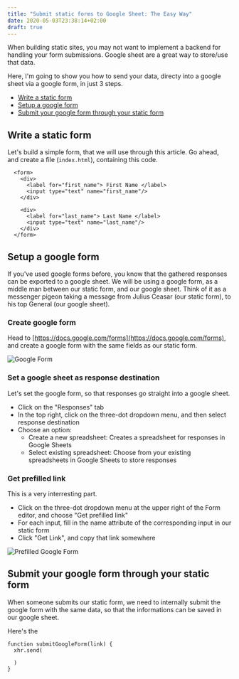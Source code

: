 ```yaml
---
title: "Submit static forms to Google Sheet: The Easy Way"
date: 2020-05-03T23:38:14+02:00
draft: true
---
```


When building static sites, you may not want to implement a backend for handling your form submissions.
Google sheet are a great way to store/use that data.

Here, I'm going to show you how to send your data, directy into a google sheet via a google form, in just 3 steps.
- [Write a static form](#)
- [Setup a google form](#)
- [Submit your google form through your static form](#)

## Write a static form
Let's build a simple form, that we will use through this article.
Go ahead, and create a file (`index.html`), containing this code.
```
  <form>
    <div>
      <label for="first_name"> First Name </label>
      <input type="text" name="first_name"/>
    </div>

    <div>
      <label for="last_name"> Last Name </label>
      <input type="text" name="last_name"/>
    </div>
  </form>
```
## Setup a google form
If you've used google forms before, you know that the gathered responses can be exported to a google sheet.
We will be using a google form, as a middle man between our static form, and our google sheet. Think of it as a 
messenger pigeon taking a message from Julius Ceasar (our static form), to his top General (our google sheet).

### Create google form
Head to [https://docs.google.com/forms](https://docs.google.com/forms), and create a google form with the same fields as our static form.

![Google Form](/img/google_form.png)

### Set a google sheet as response destination
Let's set the google form, so that responses go straight into a google sheet.
- Click on the "Responses" tab
- In the top right, click on the three-dot dropdown menu, and then select response destination
- Choose an option: 
  - Create a new spreadsheet: Creates a spreadsheet for responses in Google Sheets
  - Select existing spreadsheet: Choose from your existing spreadsheets in Google Sheets to store responses

### Get prefilled link
This is a very interresting part.
- Click on the three-dot dropdown menu at the upper right of the Form editor, and choose "Get prefilled link"
- For each input, fill in the name attribute of the corresponding input in our static form
- Click  "Get Link", and copy that link somewhere

![Prefilled Google Form](/img/prefilled_google_form.png)


## Submit your google form through your static form
When someone submits our static form, we need to internally submit the google form with the same data, so that the informations can be saved in our google sheet.

Here's the 

```
function submitGoogleForm(link) {
  xhr.send(

  )
}
```